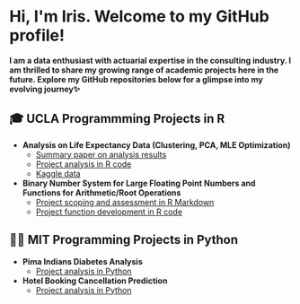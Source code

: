<h1>Hi, I'm Iris. Welcome to my GitHub profile! </h1>
  
<b>I am a data enthusiast with actuarial expertise in the consulting industry. I am thrilled to share my growing range of academic projects here in the future. Explore my GitHub repositories below for a glimpse into my evolving journey✨</b>

<h2>🎓 UCLA Programmming Projects in R</h2>

- <b>Analysis on Life Expectancy Data (Clustering, PCA, MLE Optimization)</b>
  - [Summary paper on analysis results](https://github.com/joshmadakor1/Algorithms-Practice)
  - [Project analysis in R code](https://github.com/joshmadakor1/Algorithms-Practice)
  - [Kaggle data](https://www.kaggle.com/datasets/kumarajarshi/life-expectancy-who)
- <b>Binary Number System for Large Floating Point Numbers and Functions for Arithmetic/Root Operations</b>
  - [Project scoping and assessment in R Markdown](https://github.com/joshmadakor1/4chan-Image-Analysis-Middleware-C964)
  - [Project function development in R code](https://github.com/joshmadakor1/4chan-Image-Analysis-Middleware-C964)
<h2>👨‍💻 MIT Programming Projects in Python</h2>

- <b>Pima Indians Diabetes Analysis</b>
  - [Project analysis in Python](https://github.com/joshmadakor1/Algorithms-Practice)
- <b>Hotel Booking Cancellation Prediction</b>
  - [Project analysis in Python](https://github.com/joshmadakor1/4chan-Image-Analysis-Middleware-C964)
